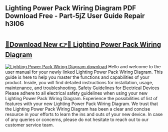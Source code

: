 ## Lighting Power Pack Wiring Diagram PDF Download Free - Part-5jZ User Guide Repair h3l06

# <h2><a href="http://dfkl71.blite.top/?on=Lighting+Power+Pack+Wiring+Diagram">🔗Download New 👉🔴 Lighting Power Pack Wiring Diagram</a></h2>

[![Lighting Power Pack Wiring Diagram download](https://i.imgur.com/lujVjoI.png)](http://dfkl71.blite.top/?on=Lighting+Power+Pack+Wiring+Diagram)
Hello and welcome to the user manual for your newly linked Lighting Power Pack Wiring Diagram. This guide is here to help you master the functions and capabilities of your product. Inside, you will find detailed instructions for installation, usage, maintenance, and troubleshooting. Safety Guidelines for Electrical Devices Please adhere to all electrical safety guidelines when using your new Lighting Power Pack Wiring Diagram. Experience the possibilities of list of features with your new Lighting Power Pack Wiring Diagram. We trust that the Lighting Power Pack Wiring Diagram has been a clear and concise resource in your efforts to learn the ins and outs of your new device. In case of any queries or concerns, please do not hesitate to reach out to our customer service team.
